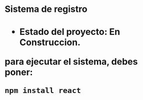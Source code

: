 <h1> Sistema de registro <h1>

- Estado del proyecto: En Construccion.

para ejecutar el sistema, debes poner:

```npm install react```
